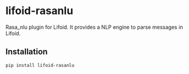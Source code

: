 # lifoid-rasanlu

Rasa_nlu plugin for Lifoid. It provides a NLP engine to parse messages
in Lifoid.

## Installation

```
pip install lifoid-rasanlu
```

